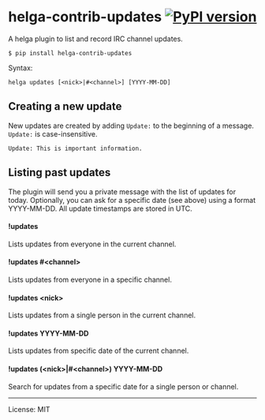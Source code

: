 # helga-contrib-updates [![PyPI version](https://badge.fury.io/py/helga-contrib-updates.svg)](http://badge.fury.io/py/helga-contrib-updates)

A helga plugin to list and record IRC channel updates.

    $ pip install helga-contrib-updates

Syntax:

    helga updates [<nick>|#<channel>] [YYYY-MM-DD]


## Creating a new update

New updates are created by adding ```Update:``` to the beginning of a message.
```Update:``` is case-insensitive.

    Update: This is important information.


## Listing past updates

The plugin will send you a private message with the list of updates for today.
Optionally, you can ask for a specific date (see above) using a format YYYY-MM-DD.
All update timestamps are stored in UTC.

#### !updates
Lists updates from everyone in the current channel.

#### !updates #&lt;channel&gt;
Lists updates from everyone in a specific channel.

#### !updates &lt;nick&gt;
Lists updates from a single person in the current channel.

#### !updates YYYY-MM-DD
Lists updates from specific date of the current channel.

#### !updates (&lt;nick&gt;|#&lt;channel&gt;) YYYY-MM-DD
Search for updates from a specific date for a single person or channel.

---------

License: MIT
